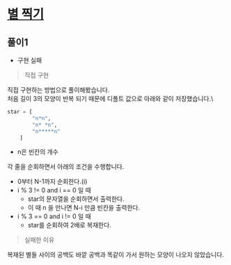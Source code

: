 # [별 찍기](https://www.acmicpc.net/problem/2448)

## 풀이1
- 구현 실패

> 직접 구현

직접 구현하는 방법으로 풀이해봤습니다.\
처음 길이 3의 모양이 반복 되기 때문에 디폴트 값으로 아래와 같이 저장했습니다.\
```python
star = [
        "n*n",
        "n* *n",
        "n*****n"
    ]
```
- n은 빈칸의 개수

각 줄을 순회하면서 아래의 조건을 수행합니다.
- 0부터 N-1까지 순회한다.(i)
- i % 3 != 0 and i == 0 일 때
  - star의 문자열을 순회하면서 출력한다.
  - 이 때 n 을 만나면 N-i 만큼 빈칸을 출력한다.
- i % 3 == 0 and i != 0 일 때
  - star를 순회하여 2배로 복재한다.

> 실패한 이유

복재된 별들 사이의 공백도 바깥 공백과 똑같이 가서 원하는 모양이 나오지 않았습니다.

